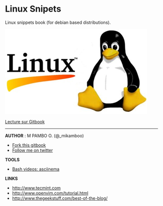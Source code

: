 # Linux Snipets

Linux snippets book (for debian based distributions). 

![](Linux-Logo.jpg)

[Lecture sur Gitbook](http://mikamboo.gitbooks.io/linux-snipets-book/content/)

___

__AUTHOR__ : M PAMBO O. (@_mikamboo)

* [Fork this gitbook](https://github.com/mikamboo/linux-snipets-book) 
* [Follow me on twitter](https://twitter.com/_mikamboo)

__TOOLS__

* [Bash videos: asciinema](https://asciinema.org/)

__LINKS__

* http://www.tecmint.com
* http://www.openvim.com/tutorial.html
* http://www.thegeekstuff.com/best-of-the-blog/